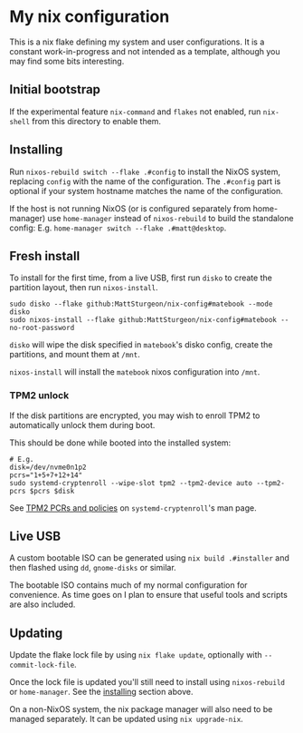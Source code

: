 # My nix configuration

This is a nix flake defining my system and user configurations.
It is a constant work-in-progress and not intended as a template, although you may find some bits interesting.

## Initial bootstrap

If the experimental feature `nix-command` and `flakes` not enabled, run `nix-shell` from this directory to enable them.

## Installing

Run `nixos-rebuild switch --flake .#config` to install the NixOS system, replacing `config` with the name of the configuration.
The `.#config` part is optional if your system hostname matches the name of the configuration.

If the host is not running NixOS (or is configured separately from home-manager) use `home-manager` instead of `nixos-rebuild`
to build the standalone config: E.g. `home-manager switch --flake .#matt@desktop`.

## Fresh install

To install for the first time, from a live USB, first run `disko` to create the partition layout, then run `nixos-install`.

```shell
sudo disko --flake github:MattSturgeon/nix-config#matebook --mode disko
sudo nixos-install --flake github:MattSturgeon/nix-config#matebook --no-root-password
```

`disko` will wipe the disk specified in `matebook`'s disko config, create the partitions, and mount them at `/mnt`.

`nixos-install` will install the `matebook` nixos configuration into `/mnt`.

### TPM2 unlock
If the disk partitions are encrypted, you may wish to enroll TPM2 to automatically unlock them during boot.

This should be done while booted into the installed system:

```shell
# E.g.
disk=/dev/nvme0n1p2
pcrs="1+5+7+12+14"
sudo systemd-cryptenroll --wipe-slot tpm2 --tpm2-device auto --tpm2-pcrs $pcrs $disk
```

See [TPM2 PCRs and policies](https://www.freedesktop.org/software/systemd/man/latest/systemd-cryptenroll.html#TPM2%20PCRs%20and%20policies)
on `systemd-cryptenroll`'s man page.

## Live USB

A custom bootable ISO can be generated using `nix build .#installer` and then flashed using `dd`, `gnome-disks` or similar.

The bootable ISO contains much of my normal configuration for convenience. As time goes on I plan to ensure that useful tools
and scripts are also included.

## Updating

Update the flake lock file by using `nix flake update`, optionally with `--commit-lock-file`.

Once the lock file is updated you'll still need to install using `nixos-rebuild` or `home-manager`.
See the [installing](#installing) section above.

On a non-NixOS system, the nix package manager will also need to be managed separately.
It can be updated using `nix upgrade-nix`.

